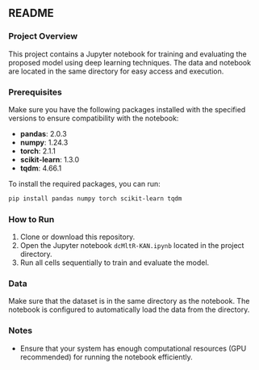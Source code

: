 
## README

### Project Overview
This project contains a Jupyter notebook for training and evaluating the proposed model using deep learning techniques. The data and notebook are located in the same directory for easy access and execution.

### Prerequisites
Make sure you have the following packages installed with the specified versions to ensure compatibility with the notebook:

- **pandas**: 2.0.3
- **numpy**: 1.24.3
- **torch**: 2.1.1
- **scikit-learn**: 1.3.0
- **tqdm**: 4.66.1

To install the required packages, you can run:

```bash
pip install pandas numpy torch scikit-learn tqdm
```

### How to Run
1. Clone or download this repository.
2. Open the Jupyter notebook `dcMltR-KAN.ipynb` located in the project directory.
3. Run all cells sequentially to train and evaluate the model.

### Data
Make sure that the dataset is in the same directory as the notebook. The notebook is configured to automatically load the data from the directory.

### Notes
- Ensure that your system has enough computational resources (GPU recommended) for running the notebook efficiently.
